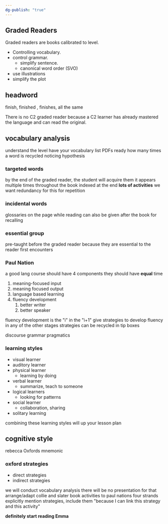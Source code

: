 ```yaml
---
dg-publish: "true"
---
```

## Graded Readers
Graded readers are books calibrated to level.

- Controlling vocabulary.
- control grammar.
	- simplify sentence.
	- canonical word order (SVO)
- use illustrations
- simplify the plot
## headword
finish, finished , finishes, all the same

There is no C2 graded reader because a C2 learner has already mastered the language and can read the original.
## vocabulary analysis 
understand the level
have your vocabulary list PDFs ready 
how many times a word is recycled
noticing hypothesis
### targeted words
by the end of the graded reader, the student will acquire them
it appears multiple times throughout the book
indexed at the end
**lots of activities**
we want redundancy for this for repetition
### incidental words
glossaries on the page
while reading
can also be given after the book for recalling
### essential group
pre-taught before the graded reader because they are essential to the reader
first encounters 
### Paul Nation
a good lang course should have 4 components
they should have **equal** time
1. meaning-focused input
2. meaning focused output
3. language based learning
4. fluency development
	1. better writer
	2. better speaker

fluency development is the "i" in the "i+1"
give strategies to develop fluency in any of the other stages
strategies can be recycled in tip boxes

discourse
grammar
pragmatics

### learning styles
- visual learner
- auditory learner
- physical learner
	- learning by doing
- verbal learner
	- summarize, teach to someone
- logical learners
	- looking for patterns
- social learner
	- collaboration, sharing
- solitary learning 

combining these learning styles will up your lesson plan

## cognitive style
rebecca Oxfords
mnemonic

### oxford strategies
- direct strategies
- indirect strategies

we will conduct vocabulary analysis
there will be no presentation for that
arrange/adapt collie and slater book activities to paul nations four strands
explicitly mention strategies, include them
"because I can link this strategy and this activity"

**definitely start reading Emma**
